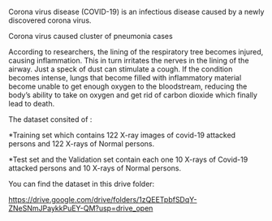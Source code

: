 



Corona virus disease (COVID-19) is an infectious disease caused by a newly discovered corona virus.

Corona virus caused cluster of pneumonia cases

According to researchers, the lining of the respiratory tree becomes injured, causing inflammation. This in turn irritates the nerves in the lining of the airway. Just a speck of dust can stimulate a cough. If the condition becomes intense, lungs that become filled with inflammatory material become unable to get enough oxygen to the bloodstream, reducing the body’s ability to take on oxygen and get rid of carbon dioxide which finally lead to death.


The dataset consited of :

*Training set which contains 122 X-ray images of covid-19 attacked persons and 122 X-rays of Normal persons.

*Test set and the Validation set contain each one 10 X-rays of Covid-19 attacked persons and 10 X-rays of Normal persons.

You can find the dataset in this drive folder:

https://drive.google.com/drive/folders/1zQEETpbfSDqY-ZNeSNmJPaykkPuEY-QM?usp=drive_open
